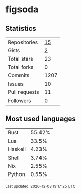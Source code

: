 # figsoda


## Statistics

<table>
    <tr>
        <td>Repositories</td>
        <td><a href="https://github.com/figsoda?tab=repositories">15</a></td>
    </tr>
    <tr>
        <td>Gists</td>
        <td><a href="https://gist.github.com/figsoda">2</a></td>
    </tr>
    <tr>
        <td>Total stars</td>
        <td>23</td>
    </tr>
    <tr>
        <td>Total forks</td>
        <td>0</td>
    </tr>
    <tr>
        <td>Commits</td>
        <td>1207</td>
    </tr>
    <tr>
        <td>Issues</td>
        <td>10</td>
    </tr>
    <tr>
        <td>Pull requests</td>
        <td>11</td>
    </tr>
    <tr>
        <td>Followers</td>
        <td><a href="https://github.com/figsoda?tab=followers">0</a></td>
    </tr>
</table>


## Most used languages

<table>
<tr><td>Rust</td><td>55.42%</td></tr>
<tr><td>Lua</td><td>33.5%</td></tr>
<tr><td>Haskell</td><td>4.23%</td></tr>
<tr><td>Shell</td><td>3.74%</td></tr>
<tr><td>Nix</td><td>2.55%</td></tr>
<tr><td>Python</td><td>0.55%</td></tr>
</table>


<sub>Last updated: 2020-12-03 19:17:25 UTC</sub>
